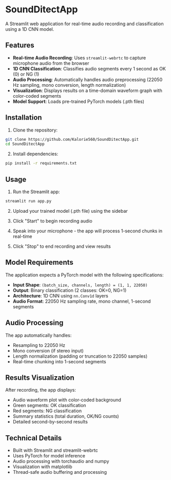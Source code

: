 # SoundDitectApp

A Streamlit web application for real-time audio recording and classification using a 1D CNN model.

## Features

- **Real-time Audio Recording**: Uses `streamlit-webrtc` to capture microphone audio from the browser
- **1D CNN Classification**: Classifies audio segments every 1 second as OK (0) or NG (1)
- **Audio Processing**: Automatically handles audio preprocessing (22050 Hz sampling, mono conversion, length normalization)
- **Visualization**: Displays results on a time-domain waveform graph with color-coded segments
- **Model Support**: Loads pre-trained PyTorch models (.pth files)

## Installation

1. Clone the repository:
```bash
git clone https://github.com/Kalorie560/SoundDitectApp.git
cd SoundDitectApp
```

2. Install dependencies:
```bash
pip install -r requirements.txt
```

## Usage

1. Run the Streamlit app:
```bash
streamlit run app.py
```

2. Upload your trained model (.pth file) using the sidebar

3. Click "Start" to begin recording audio

4. Speak into your microphone - the app will process 1-second chunks in real-time

5. Click "Stop" to end recording and view results

## Model Requirements

The application expects a PyTorch model with the following specifications:

- **Input Shape**: `(batch_size, channels, length) = (1, 1, 22050)`
- **Output**: Binary classification (2 classes: OK=0, NG=1)
- **Architecture**: 1D CNN using `nn.Conv1d` layers
- **Audio Format**: 22050 Hz sampling rate, mono channel, 1-second segments

## Audio Processing

The app automatically handles:
- Resampling to 22050 Hz
- Mono conversion (if stereo input)
- Length normalization (padding or truncation to 22050 samples)
- Real-time chunking into 1-second segments

## Results Visualization

After recording, the app displays:
- Audio waveform plot with color-coded background
- Green segments: OK classification
- Red segments: NG classification
- Summary statistics (total duration, OK/NG counts)
- Detailed second-by-second results

## Technical Details

- Built with Streamlit and streamlit-webrtc
- Uses PyTorch for model inference
- Audio processing with torchaudio and numpy
- Visualization with matplotlib
- Thread-safe audio buffering and processing
